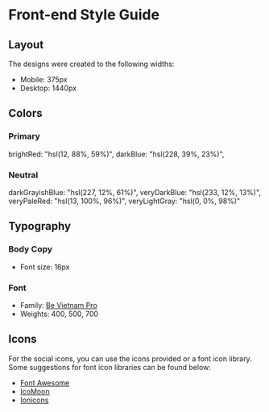# Front-end Style Guide

## Layout

The designs were created to the following widths:

- Mobile: 375px
- Desktop: 1440px

## Colors

### Primary

brightRed: "hsl(12, 88%, 59%)", darkBlue: "hsl(228, 39%, 23%)",

### Neutral

darkGrayishBlue: "hsl(227, 12%, 61%)", veryDarkBlue: "hsl(233, 12%, 13%)", veryPaleRed: "hsl(13, 100%, 96%)", veryLightGray: "hsl(0, 0%, 98%)"

## Typography

### Body Copy

- Font size: 16px

### Font

- Family: [Be Vietnam Pro](https://fonts.google.com/specimen/Be+Vietnam+Pro)
- Weights: 400, 500, 700

## Icons

For the social icons, you can use the icons provided or a font icon library. Some suggestions for font icon libraries can be found below:

- [Font Awesome](https://fontawesome.com)
- [IcoMoon](https://icomoon.io)
- [Ionicons](https://ionicons.com)
